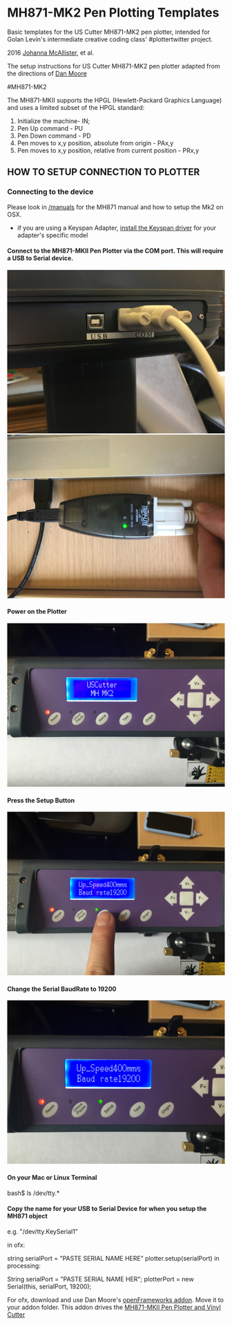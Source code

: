 # MH871-MK2 Pen Plotting Templates
Basic templates for the US Cutter MH871-MK2 pen plotter, intended for Golan Levin's intermediate creative coding class' #plottertwitter project.

2016 [Johanna McAllister](https://github.com/sarjomac), et al.

The setup instructions for US Cutter MH871-MK2 pen plotter adapted from the directions of [Dan Moore](https://github.com/danzeeeman/ofxMH871)

#MH871-MK2

The MH871-MKII supports the HPGL (Hewlett-Packard Graphics Language) and uses a limited subset of the HPGL standard: 

1. Initialize the machine- IN;
2. Pen Up command - PU
2. Pen Down command - PD
3. Pen moves to x,y position, absolute from origin - PAx,y
4. Pen moves to x,y position, relative from current position - PRx,y

## HOW TO SETUP CONNECTION TO PLOTTER

### Connecting to the device

Please look in [/manuals](https://github.com/CreativeInquiry/-plottertwitter-Templates/tree/master/manuals) for the MH871 manual and how to setup the Mk2 on OSX.
* if you are using a Keyspan Adapter, [install the Keyspan driver](http://www.tripplite.com/support/downloads/tab/1/mid/USA19HS) for your adapter's specific model  

#### Connect to the MH871-MKII Pen Plotter via the COM port.  This will require a USB to Serial device.  

![COM PORT](/images/IMG_1608.JPG)
![USB To Serial](/images/IMG_1609.JPG)

#### Power on the Plotter

![POWER](/images/IMG_1610.JPG)

#### Press the Setup Button

![SELECT](/images/IMG_1624.JPG)

#### Change the Serial BaudRate to 19200

![BaudRate](/images/IMG_1625.JPG)

#### On your Mac or Linux Terminal

bash$ ls /dev/tty.*

####  Copy the name for your USB to Serial Device for when you setup the MH871 object
e.g. "/dev/tty.KeySerial1"

in ofx:

string serialPort = "PASTE SERIAL NAME HERE"
plotter.setup(serialPort)
in processing:

String serialPort = "PASTE SERIAL NAME HER";
plotterPort = new Serial(this, serialPort, 19200);

For ofx, download and use Dan Moore's [openFrameworks addon](https://github.com/danzeeeman/ofxMH871). Move it to your addon folder.
This addon drives the [MH871-MKII Pen Plotter and Vinyl Cutter](http://www.uscutter.com/USCutter-MH-Series-Vinyl-Cutter-w-VinylMaster-Cut-Design-Cut-Software)